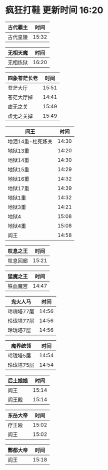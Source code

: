 # 疯狂打鞋 更新时间 16:20

| 古代霸主   | 时间    |
|--------|-------|
| 古代皇陵 | 15:32 |

| 无相天魔   | 时间    |
|--------|-------|
| 无相炼狱 | 16:20 |

| 四象苍茫长老   | 时间    |
|--------|-------|
| 苍茫大厅 | 15:51 |
| 苍茫大厅掉 | 14:41 |
| 虚无之关 | 15:49 |
| 虚无之关掉 | 15:49 |

| 间王   | 时间    |
|--------|-------|
| 地泪14重-杜死炼关 | 14:30 |
| 地狱13重 | 14:20 |
| 地狱14重 | 14:30 |
| 地狱15重 | 14:29 |
| 地狱16重 | 14:32 |
| 地狱17重 | 14:39 |
| 地狱1重 | 14:32 |
| 地狱3重 | 14:21 |
| 地狱4 | 15:08 |
| 地狱4重 | 15:08 |
| 阎王 | 14:58 |

| 叹息之王   | 时间    |
|--------|-------|
| 叹息回廊 | 15:21 |

| 猛魔之王   | 时间    |
|--------|-------|
| 铁血魔宫 | 14:47 |

| 鬼火人马   | 时间    |
|--------|-------|
| 玲瑰塔77层 | 14:56 |
| 玲珑塔77层 | 14:56 |
| 玲珑塔7层 | 14:56 |

| 魔界统领   | 时间    |
|--------|-------|
| 玲珑塔5层 | 14:54 |
| 玲珑塔75层 | 14:54 |

| 后土娘娘   | 时间    |
|--------|-------|
| 阎王 | 15:14 |
| 阎王殿 | 15:14 |

| 东岳大帝   | 时间    |
|--------|-------|
| 疗王殴 | 15:02 |
| 阎王 | 15:02 |

| 酆都大帝   | 时间    |
|--------|-------|
| 阎王 | 15:18 |